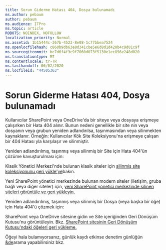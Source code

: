 ```yaml
---
title: Sorun Giderme Hatası 404, Dosya bulunamadı
ms.author: pebaum
author: pebaum
ms.audience: ITPro
ms.topic: article
ROBOTS: NOINDEX, NOFOLLOW
localization_priority: Normal
ms.assetid: 1b15444c-367b-4523-8e08-1c77bbea7524
ms.openlocfilehash: c860b9db63e8d341cbe5e6d8d1d420b4c9d01c9f
ms.sourcegitcommit: bc7d6f4f3c9f7060d073f5130e1ec856e248d020
ms.translationtype: MT
ms.contentlocale: tr-TR
ms.lasthandoff: 06/02/2020
ms.locfileid: "44505363"
---
```

# <a name="troubleshoot-error-404-file-not-found"></a>Sorun Giderme Hatası 404, Dosya bulunamadı

Kullanıcılar SharePoint veya OneDrive'da bir siteye veya dosyaya erişmeye çalışırken bir Hata 404 alınır. Bunun nedeni genellikle bir site nin veya dosyanın veya grubun yeniden adlandırılsa, taşınmasından veya silinmekten kaynaklanır. Örneğin: Kullanıcılar Kök Site Koleksiyonu'na erişmeye çalışan bir 404 Hatası yla karşılaşır ve silinmiştir.

Yeniden adlandırılmış, taşınmış veya silinmiş bir Site için Hata 404'ün çözüme kavuşturulması için:

Klasik Yönetici Merkezi'nde bulunan klasik siteler için [silinmiş site koleksiyonunu geri yükle'ye](https://docs.microsoft.com/sharepoint/restore-deleted-site-collection)bakın.

Yeni SharePoint yönetici merkezinde bulunan modern siteler (iletişim, gruba bağlı veya diğer siteler) için, [yeni SharePoint yönetici merkezinde silinen siteleri görüntüle ve geri yükleyin.](https://docs.microsoft.com/sharepoint/restore-deleted-site-collection)

Yeniden adlandırılmış, taşınmış veya silinmiş bir Dosya (veya başka bir öğe) için Hata 404'ü çözmek için:

SharePoint veya OneDrive sitesine gidin ve Site içeriğinden Geri Dönüşüm Kutusu'nu görüntüleyin. Bkz. [SharePoint sitesinin Geri Dönüşüm Kutusu'ndaki öğeleri geri yükleme.](https://support.office.com/article/Restore-items-in-the-Recycle-Bin-of-a-SharePoint-site-6df466b6-55f2-4898-8d6e-c0dff851a0be#ID0EAADAAA=Online)

Öğeyi hala bulamıyorsanız, günlük kaydı etkinse denetim günlüğün [&de](https://docs.microsoft.com/microsoft-365/compliance/search-the-audit-log-in-security-and-compliance)arama yapabilirsiniz bkz.
